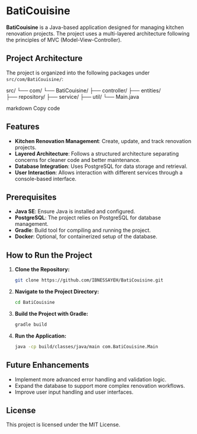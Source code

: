 # BatiCouisine

**BatiCouisine** is a Java-based application designed for managing kitchen renovation projects. The project uses a multi-layered architecture following the principles of MVC (Model-View-Controller).

## Project Architecture

The project is organized into the following packages under `src/com/BatiCouisine/`:

src/ 
└── com/ 
    └── BatiCouisine/ 
        ├── controller/ 
        ├── entities/  
        ├── repository/ 
        ├── service/
        ├── util/ 
        └── Main.java 

markdown
Copy code

## Features

- **Kitchen Renovation Management**: Create, update, and track renovation projects.
- **Layered Architecture**: Follows a structured architecture separating concerns for cleaner code and better maintenance.
- **Database Integration**: Uses PostgreSQL for data storage and retrieval.
- **User Interaction**: Allows interaction with different services through a console-based interface.

## Prerequisites

- **Java SE**: Ensure Java is installed and configured.
- **PostgreSQL**: The project relies on PostgreSQL for database management.
- **Gradle**: Build tool for compiling and running the project.
- **Docker**: Optional, for containerized setup of the database.

## How to Run the Project

1. **Clone the Repository:**
    ```bash
    git clone https://github.com/IBNESSAYEH/BatiCouisine.git
    ```

2. **Navigate to the Project Directory:**
    ```bash
    cd BatiCouisine
    ```

3. **Build the Project with Gradle:**
    ```bash
    gradle build
    ```

4. **Run the Application:**
    ```bash
    java -cp build/classes/java/main com.BatiCouisine.Main
    ```

## Future Enhancements

- Implement more advanced error handling and validation logic.
- Expand the database to support more complex renovation workflows.
- Improve user input handling and user interfaces.

## License

This project is licensed under the MIT License.